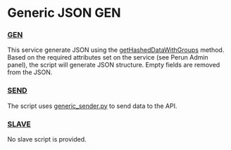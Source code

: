 # Generic JSON GEN

### [GEN](../concepts/gen.md)

This service generate JSON using the [getHashedDataWithGroups](../modules/PerunServicesInit.md#gethasheddatawithgroups) method.
Based on the required attributes set on the service (see Perun Admin panel), the script will generate JSON structure. Empty fields are removed from the JSON.


### [SEND](../concepts/send.md)

The script uses [generic_sender.py](../modules/generic_sender.md) to send data to the API.

### [SLAVE](../concepts/slave.md)

No slave script is provided.
